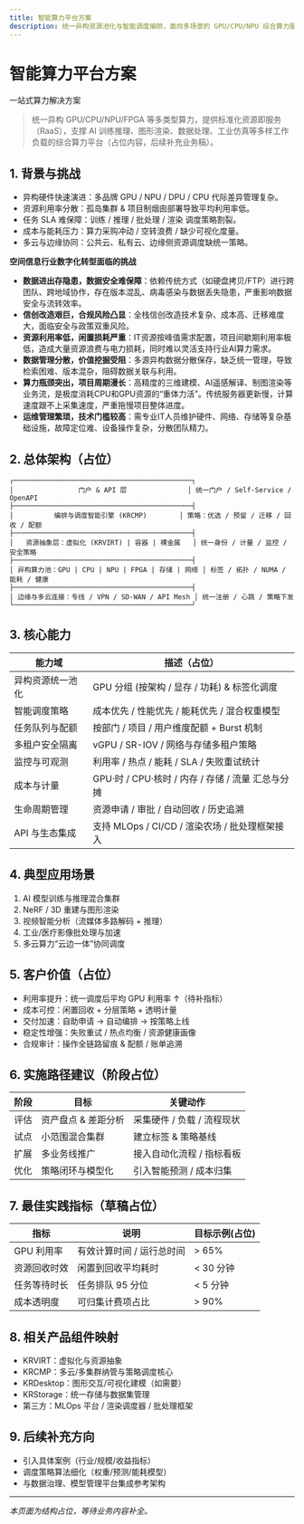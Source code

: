```yaml
---
title: 智能算力平台方案
description: 统一异构资源池化与智能调度编排，面向多场景的 GPU/CPU/NPU 综合算力服务平台方案占位文档。
---
```


# 智能算力平台方案
<PriceButton />
一站式算力解决方案

> 统一异构 GPU/CPU/NPU/FPGA 等多类型算力，提供标准化资源即服务（RaaS），支撑 AI 训练推理、图形渲染、数据处理、工业仿真等多样工作负载的综合算力平台（占位内容，后续补充业务稿）。

## 1. 背景与挑战
- 异构硬件快速演进：多品牌 GPU / NPU / DPU / CPU 代际差异管理复杂。
- 资源利用率分散：孤岛集群 & 项目制烟囱部署导致平均利用率低。
- 任务 SLA 难保障：训练 / 推理 / 批处理 / 渲染 调度策略割裂。
- 成本与能耗压力：算力采购冲动 / 空转浪费 / 缺少可视化度量。
- 多云与边缘协同：公共云、私有云、边缘侧资源调度缺统一策略。

**空间信息行业数字化转型面临的挑战** 
- **数据进出存隐患，数据安全难保障**：依赖传统方式（如硬盘拷贝/FTP）进行跨团队、跨地域协作，存在版本混乱、病毒感染与数据丢失隐患，严重影响数据安全与流转效率。
- **信创改造艰巨，合规风险凸显**：全栈信创改造技术复杂、成本高、迁移难度大，面临安全与政策双重风险。
- **资源利用率低，闲置损耗严重**：IT资源按峰值需求配置，项目间歇期利用率极低，造成大量资源浪费与电力损耗，同时难以灵活支持行业AI算力需求。
- **数据管理分散，价值挖掘受阻**：多源异构数据分散保存，缺乏统一管理，导致检索困难、版本混杂，阻碍数据关联与利用。
- **算力瓶颈突出，项目周期漫长**：高精度的三维建模、AI遥感解译、制图渲染等业务流，是极度消耗CPU和GPU资源的“重体力活”。传统服务器更新慢，计算速度跟不上采集速度，严重拖慢项目整体进度。
- **运维管理繁琐，技术门槛较高**：需专业IT人员维护硬件、网络、存储等复杂基础设施，故障定位难、设备操作复杂，分散团队精力。

## 2. 总体架构（占位）
```
┌────────────────────────────────────────────┐
│                门户 & API 层               │ 统一门户 / Self-Service / OpenAPI
├────────────────────────────────────────────┤
│          编排与调度智能引擎 (KRCMP)        │ 策略：优选 / 预留 / 迁移 / 回收 / 配额
├────────────────────────────────────────────┤
│   资源抽象层：虚拟化 (KRVIRT) | 容器 | 裸金属   │ 统一身份 / 计量 / 监控 / 安全策略
├────────────────────────────────────────────┤
│ 异构算力池：GPU | CPU | NPU | FPGA | 存储 | 网络 │ 标签 / 拓扑 / NUMA / 能耗 / 健康
├────────────────────────────────────────────┤
│ 边缘与多云连接：专线 / VPN / SD-WAN / API Mesh │ 统一注册 / 心跳 / 策略下发
└────────────────────────────────────────────┘
```

## 3. 核心能力
| 能力域 | 描述（占位） |
| ------ | ------------ |
| 异构资源统一池化 | GPU 分组 (按架构 / 显存 / 功耗) & 标签化调度 |
| 智能调度策略 | 成本优先 / 性能优先 / 能耗优先 / 混合权重模型 |
| 任务队列与配额 | 按部门 / 项目 / 用户维度配额 + Burst 机制 |
| 多租户安全隔离 | vGPU / SR-IOV / 网络与存储多租户策略 |
| 监控与可观测 | 利用率 / 热点 / 能耗 / SLA / 失败重试统计 |
| 成本与计量 | GPU·时 / CPU·核时 / 内存 / 存储 / 流量 汇总与分摊 |
| 生命周期管理 | 资源申请 / 审批 / 自动回收 / 历史追溯 |
| API 与生态集成 | 支持 MLOps / CI/CD / 渲染农场 / 批处理框架接入 |

## 4. 典型应用场景
1. AI 模型训练与推理混合集群
2. NeRF / 3D 重建与图形渲染
3. 视频智能分析（流媒体多路解码 + 推理）
4. 工业/医疗影像批处理与加速
5. 多云算力“云边一体”协同调度

## 5. 客户价值（占位）
- 利用率提升：统一调度后平均 GPU 利用率 ↑（待补指标）
- 成本可控：闲置回收 + 分层策略 + 透明计量
- 交付加速：自助申请 → 自动编排 → 按策略上线
- 稳定性增强：失败重试 / 热点均衡 / 资源健康画像
- 合规审计：操作全链路留痕 & 配额 / 账单追溯

## 6. 实施路径建议（阶段占位）
| 阶段 | 目标 | 关键动作 |
| ---- | ---- | -------- |
| 评估 | 资产盘点 & 差距分析 | 采集硬件 / 负载 / 流程现状 |
| 试点 | 小范围混合集群 | 建立标签 & 策略基线 |
| 扩展 | 多业务线推广 | 接入自动化流程 / 指标看板 |
| 优化 | 策略闭环与模型化 | 引入智能预测 / 成本归集 |

## 7. 最佳实践指标（草稿占位）
| 指标 | 说明 | 目标示例(占位) |
| ---- | ---- | -------------- |
| GPU 利用率 | 有效计算时间 / 运行总时间 | > 65% |
| 资源回收时效 | 闲置到回收平均耗时 | < 30 分钟 |
| 任务等待时长 | 任务排队 95 分位 | < 5 分钟 |
| 成本透明度 | 可归集计费项占比 | > 90% |

## 8. 相关产品组件映射
- KRVIRT：虚拟化与资源抽象
- KRCMP：多云/多集群纳管与策略调度核心
- KRDesktop：图形交互/可视化建模（如需要）
- KRStorage：统一存储与数据集管理
- 第三方：MLOps 平台 / 渲染调度器 / 批处理框架

## 9. 后续补充方向
- 引入具体案例（行业/规模/收益指标）
- 调度策略算法细化（权重/预测/能耗模型）
- 与数据治理、模型管理平台集成参考架构

---
_本页面为结构占位，等待业务内容补全。_
